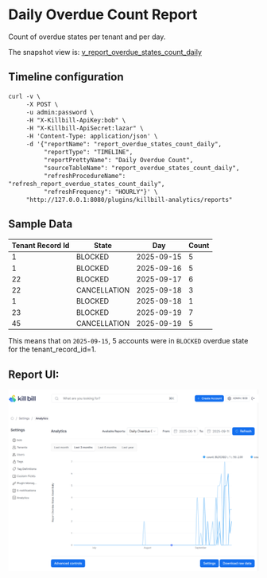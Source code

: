 # Daily Overdue Count Report

Count of overdue states per tenant and per day.

The snapshot view is: [v_report_overdue_states_count_daily](v_report_overdue_states_count_daily.ddl)

## Timeline configuration

```
curl -v \
     -X POST \
     -u admin:password \
     -H "X-Killbill-ApiKey:bob" \
     -H "X-Killbill-ApiSecret:lazar" \
     -H 'Content-Type: application/json' \
     -d '{"reportName": "report_overdue_states_count_daily",
          "reportType": "TIMELINE",
          "reportPrettyName": "Daily Overdue Count",
          "sourceTableName": "report_overdue_states_count_daily",
          "refreshProcedureName": "refresh_report_overdue_states_count_daily",
          "refreshFrequency": "HOURLY"}' \
     "http://127.0.0.1:8080/plugins/killbill-analytics/reports"
```

## Sample Data

| Tenant Record Id | State        | Day    | Count |
|------------------|--------------|------------|-------|
| 1                | BLOCKED      | 2025-09-15 | 5     |
| 1                | BLOCKED      | 2025-09-16 | 5     |
| 22               | BLOCKED      | 2025-09-17 | 6     |
| 22               | CANCELLATION | 2025-09-18 | 3     |
| 1                | BLOCKED      | 2025-09-18 | 1     |
| 23               | BLOCKED      | 2025-09-19 | 7     |
| 45               | CANCELLATION | 2025-09-19 | 5     |

This means that on `2025-09-15`, 5 accounts were in `BLOCKED` overdue state for the tenant_record_id=1.

## Report UI:

![overdue-states-count-daily.png](overdue-states-count-daily.png)



